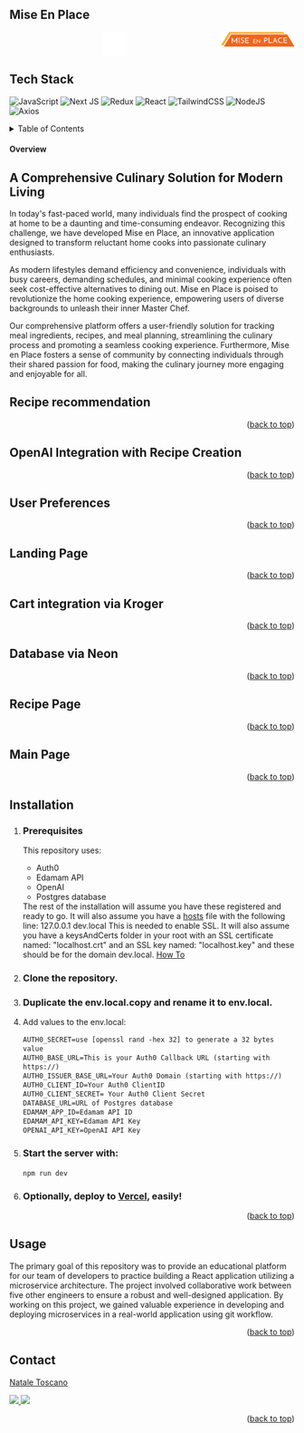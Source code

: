 ## Mise En Place

<div style="display: flex; justify-content:center; width:100%;">
  <div style="display:flex; justify-content: center; flex-basis:80%;">
      <img src="./public/logo-chef-hat.svg" style="width:3em; height:3em;" alt="chef hat"/>
  </div>
  <div>
      <img src="./public/logo-mise-en-place.svg" style="width:10em;" alt="logo"/>
  </div>
</div>

## Tech Stack

![JavaScript](https://img.shields.io/badge/javascript-%23323330.svg?style=for-the-badge&logo=javascript&logoColor=%23F7DF1E)
![Next JS](https://img.shields.io/badge/Next-black?style=for-the-badge&logo=next.js&logoColor=white)
![Redux](https://img.shields.io/badge/redux-%23593d88.svg?style=for-the-badge&logo=redux&logoColor=white)
![React](https://img.shields.io/badge/react-%2320232a.svg?style=for-the-badge&logo=react&logoColor=%2361DAFB)
![TailwindCSS](https://img.shields.io/badge/tailwindcss-%2338B2AC.svg?style=for-the-badge&logo=tailwind-css&logoColor=white)
![NodeJS](https://img.shields.io/badge/node.js-6DA55F?style=for-the-badge&logo=node.js&logoColor=white)
![Axios](https://img.shields.io/badge/-Axios-671ddf?logo=axios&logoColor=black&style=for-the-badge)

<details>
  <summary>Table of Contents</summary>
  <ol>
    <li><a href='#overview'>Overview
      <ul>
        <li><a href='#recipe-recommendation'>Recipe Recommendation</a></li>
        <li><a href='#openai-integration'>OpenAI Integration</a></li>
        <li><a href='#user-preferences'>User Preferences</a></li>
        <li><a href='#landing-page'>Landing Page</a></li>
        <li><a href='#cart-integration-via-kroger'>Cart Integration Via Kroger</a></li>
        <li><a href='#database-via-neon'>Database via Neon</a></li>
        <li><a href='#recipe-page'>Recipe Page</a></li>
        <li><a href='#main-page'>Main Page</a></li>
      </ul>
    </li>
    <li><a href="#installation">Installation</a></li>
    <li><a href="#usage">Usage</a></li>
    <li><a href="#contact">Contact</a></li>
  </ol>
</details>

#### Overview

## A Comprehensive Culinary Solution for Modern Living

In today's fast-paced world, many individuals find the prospect of cooking at home to be a daunting and time-consuming endeavor. Recognizing this challenge, we have developed Mise en Place, an innovative application designed to transform reluctant home cooks into passionate culinary enthusiasts.

As modern lifestyles demand efficiency and convenience, individuals with busy careers, demanding schedules, and minimal cooking experience often seek cost-effective alternatives to dining out. Mise en Place is poised to revolutionize the home cooking experience, empowering users of diverse backgrounds to unleash their inner Master Chef.

Our comprehensive platform offers a user-friendly solution for tracking meal ingredients, recipes, and meal planning, streamlining the culinary process and promoting a seamless cooking experience. Furthermore, Mise en Place fosters a sense of community by connecting individuals through their shared passion for food, making the culinary journey more engaging and enjoyable for all.

## Recipe recommendation

<p align="right">(<a href="#top">back to top</a>)</p>

## OpenAI Integration with Recipe Creation

<p align="right">(<a href="#top">back to top</a>)</p>

## User Preferences

<p align="right">(<a href="#top">back to top</a>)</p>

## Landing Page

<p align="right">(<a href="#top">back to top</a>)</p>

## Cart integration via Kroger

<p align="right">(<a href="#top">back to top</a>)</p>

## Database via Neon

<p align="right">(<a href="#top">back to top</a>)</p>

## Recipe Page

<p align="right">(<a href="#top">back to top</a>)</p>

## Main Page

<p align="right">(<a href="#top">back to top</a>)</p>

## Installation

<ol>
  <li>
    <h3>Prerequisites</h3>
    <p>
      This repository uses:
      <ul>
        <li>Auth0</li>
        <li>Edamam API</li>
        <li>OpenAI</li>
        <li>Postgres database</li>
      </ul>
        The rest of the installation will assume you have these registered and ready to go.
        It will also assume you have a <a href='https://www.howtogeek.com/27350/beginner-geek-how-to-edit-your-hosts-file/'>hosts</a> file with the following line:
        127.0.0.1 dev.local
        This is needed to enable SSL.
        It will also assume you have a keysAndCerts folder in your root with an SSL certificate named: "localhost.crt" and an SSL key named: "localhost.key" and these should be for the domain dev.local.
        <a href="https://gist.github.com/cecilemuller/9492b848eb8fe46d462abeb26656c4f8">How To</a>
    </p>
  </li>
  <li>
    <h3>Clone the repository.</h3>
  </li>
  <li>
    <h3>Duplicate the env.local.copy and rename it to env.local.</h3>
  </li>
  <li>
    Add values to the env.local:

    AUTH0_SECRET=use [openssl rand -hex 32] to generate a 32 bytes value
    AUTH0_BASE_URL=This is your Auth0 Callback URL (starting with https://)
    AUTH0_ISSUER_BASE_URL=Your Auth0 Domain (starting with https://)
    AUTH0_CLIENT_ID=Your Auth0 ClientID
    AUTH0_CLIENT_SECRET= Your Auth0 Client Secret
    DATABASE_URL=URL of Postgres database
    EDAMAM_APP_ID=Edamam API ID
    EDAMAM_API_KEY=Edamam API Key
    OPENAI_API_KEY=OpenAI API Key

  </li>
  <li>
    <h3>Start the server with:</h3>

    npm run dev

  </li>
  <li><h3>Optionally, deploy to <a href="https://vercel.com">Vercel</a>, easily!</h3></li>
</ol>

<p align="right">(<a href="#top">back to top</a>)</p>

## Usage

The primary goal of this repository was to provide an educational platform for our team of developers to practice building a React application utilizing a microservice architecture. The project involved collaborative work between five other engineers to ensure a robust and well-designed application. By working on this project, we gained valuable experience in developing and deploying microservices in a real-world application using git workflow.

<p align="right">(<a href="#top">back to top</a>)</p>

## Contact

[Natale Toscano](https://www.linkedin.com/in/nataletoscano/)

<p>
 <a href="https://www.linkedin.com/in/nataletoscano/">
 <img src="https://img.shields.io/badge/LinkedIn-0077B5?style=for-the-badge&logo=linkedin&logoColor=white">
 </a>
 <a href="https://github.com/Vorelli">
 <img src="https://img.shields.io/badge/GitHub-100000?style=for-the-badge&logo=github&logoColor=white">
 </a>
</p>

<p align="right">(<a href="#top">back to top</a>)</p>
